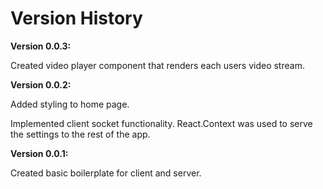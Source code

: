 # Version History

**Version 0.0.3:**

Created video player component that renders each users video stream.

**Version 0.0.2:**

Added styling to home page.

Implemented client socket functionality. React.Context was used to serve the
settings to the rest of the app.

**Version 0.0.1:**

Created basic boilerplate for client and server.
